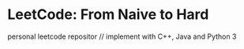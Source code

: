 # LeetCode: From Naive to Hard
personal leetcode repositor //
implement with C++, Java and Python 3

